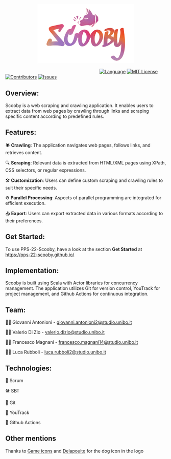 <p align="center"><img width=60% src="resources/img/logo.png"></p>


&nbsp;&nbsp;&nbsp;&nbsp;&nbsp;&nbsp;&nbsp;&nbsp;&nbsp;&nbsp;&nbsp;&nbsp;&nbsp;&nbsp;&nbsp;&nbsp;&nbsp;&nbsp;&nbsp;&nbsp;
&nbsp;&nbsp;&nbsp;&nbsp;&nbsp;&nbsp;&nbsp;&nbsp;&nbsp;&nbsp;&nbsp;&nbsp;&nbsp;&nbsp;&nbsp;&nbsp;&nbsp;&nbsp;&nbsp;&nbsp;
&nbsp;&nbsp;&nbsp;&nbsp;&nbsp;&nbsp;&nbsp;&nbsp;&nbsp;&nbsp;&nbsp;&nbsp;&nbsp;&nbsp;&nbsp;&nbsp;&nbsp;&nbsp;&nbsp;&nbsp;
&nbsp;&nbsp;&nbsp;&nbsp;&nbsp;&nbsp;&nbsp;&nbsp;&nbsp;&nbsp;&nbsp;
[![Language][scala-shield]][scala-url]
[![MIT License][license-shield]][license-url]
[![Contributors][contributors-shield]][contributors-url]
[![Issues][issues-shield]][issues-url]

## Overview:

Scooby is a web scraping and crawling application. It enables users to extract data from web pages by crawling through
links and scraping specific content according to predefined rules.

## Features:

🕷 **Crawling**: The application navigates web pages, follows links, and retrieves content.

🔍 **Scraping**: Relevant data is extracted from HTML/XML pages using XPath, CSS selectors, or regular expressions.

🛠 **Customization**: Users can define custom scraping and crawling rules to suit their specific needs.

⚙️ **Parallel Processing**: Aspects of parallel programming are integrated for efficient execution.

📤 **Export**: Users can export extracted data in various formats according to their preferences.

## Get Started:

To use PPS-22-Scooby, have a look at the section **Get Started** at https://pps-22-scooby.github.io/


## Implementation:

Scooby is built using Scala with Actor libraries for concurrency management. The application utilizes Git for version
control, YouTrack for project management, and Github Actions for continuous integration.

## Team:

👨‍💻 Giovanni Antonioni - giovanni.antonioni2@studio.unibo.it

👨‍💻 Valerio Di Zio - valerio.dizio@studio.unibo.it

👨‍💻 Francesco Magnani - francesco.magnani14@studio.unibo.it

👨‍💻 Luca Rubboli - luca.rubboli2@studio.unibo.it

## Technologies:

🔄 Scrum

🛠 SBT

🔗 Git

🎯 YouTrack

🚀 Github Actions

## Other mentions

Thanks to [Game icons](https://game-icons.net/) and [Delapouite](https://delapouite.com/) for the dog icon in the logo

<!--
***
    GITHUB SHIELDS VARIABLES
***
-->

[scala-shield]: https://img.shields.io/badge/scala-%23DC322F.svg?style=flat&logo=scala&logoColor=white

[scala-url]: https://www.scala-lang.org/

[stars-shield]: https://img.shields.io/github/stars/roostico/scooby.svg?style=flat

[stars-url]: https://github.com/roostico/scooby/stargazers

[issues-shield]: https://img.shields.io/github/issues/roostico/scooby.svg?style=flat

[issues-url]: https://github.com/roostico/scooby/issues

[license-shield]: https://img.shields.io/github/license/roostico/scooby.svg?style=flat

[license-url]: https://github.com/roostico/scooby/blob/master/LICENSE.txt

[contributors-shield]: https://img.shields.io/github/contributors/roostico/scooby.svg?style=flat

[contributors-url]: https://github.com/roostico/scooby/graphs/contributors
